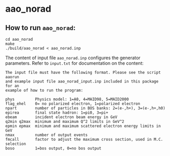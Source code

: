 # aao_norad

## How to run `aao_norad`:
```
cd aao_norad
make
./build/aao_norad < aao_norad.inp
```

The content of input file `aao_norad.inp` configures the generator parameters.
Refer to `input.txt` for documentation on the content:
```
The input file must have the following format. Please see the script aaorun 
and example input file aao_norad_input.inp included in this package for an 
example of how to run the program:

phys         Physics model: 1=A0, 4=MAID98, 5=MAID2000
flag_ehel    0= no polarized electron, 1=polarized electron
npart        number of particles in BOS banks: 2=(e-,h+), 3=(e-,h+,h0)
epirea       final state hadron: 1=pi0, 3=pi+
ebeam        incident electron beam energy in GeV
q2min q2max  minimum and maximum Q^2 limits in GeV^2
epmin epmax  minimum and maximum scattered electron energy limits in GeV
nmax         number of output events
fmcall       factor to adjust the maximum cross section, used in M.C. selection
boso         1=bos output, 0=no bos output
```
